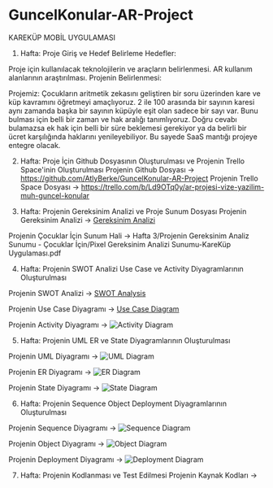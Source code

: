 # GuncelKonular-AR-Project
KAREKÜP MOBİL UYGULAMASI

1. Hafta: Proje Giriş ve Hedef Belirleme
Hedefler:

Proje için kullanılacak teknolojilerin ve araçların belirlenmesi.
AR kullanım alanlarının araştırılması.
Projenin Belirlenmesi:

Projemiz:
Çocukların aritmetik zekasını geliştiren bir soru üzerinden kare ve küp kavramını öğretmeyi amaçlıyoruz. 2 ile 100 arasında bir sayının karesi aynı zamanda başka bir sayının küpüyle eşit olan sadece bir sayı var.
Bunu bulması için belli bir zaman ve hak aralığı tanımlıyoruz.
Doğru cevabı bulamazsa ek hak için belli bir süre beklemesi gerekiyor ya da belirli bir ücret karşılığında haklarını yenileyebiliyor.
Bu sayede SaaS mantığı projeye entegre olacak.


2. Hafta: Proje İçin Github Dosyasının Oluşturulması ve Projenin Trello Space'inin Oluşturulması
Projenin Github Dosyası       -> https://github.com/AtlyBerke/GuncelKonular-AR-Project
Projenin Trello Space Dosyası -> https://trello.com/b/Ld9OTq0y/ar-projesi-vize-yazilim-muh-guncel-konular

3. Hafta: Projenin Gereksinim Analizi ve Proje Sunum Dosyası
Projenin Gereksinim Analizi -> 
[Gereksinim Analizi](<Hafta 3/Projenin Gereksinim Analizi/KareKüp_Gereksinim_Analizi.docx>)

Projenin Çocuklar İçin Sunum Hali -> 
Hafta 3/Projenin Gereksinim Analiz Sunumu - Çocuklar İçin/Pixel Gereksinim Analizi Sunumu-KareKüp Uygulaması.pdf

4. Hafta: Projenin SWOT Analizi Use Case ve Activity Diyagramlarının Oluşturulması

Projenin SWOT Analizi -> 
[SWOT Analysis](<Hafta 4/Projenin Swot Analizi/SWOT_Analizi.pdf>)

Projenin Use Case Diyagramı -> 
[Use Case Diagram](<Hafta 4/Projenin Use-Case Diyagramı/Use-Case_Diagram.pdf>)

Projenin Activity Diyagramı -> 
![Activity Diagram](<Hafta 4/Projenin Activity Diyagramı/Activitiy_Diagram.png>)

5. Hafta: Projenin UML ER ve State Diyagramlarının Oluşturulması

Projenin UML Diyagramı -> 
![UML Diagram](<Hafta 5/Projenin UML Diyagramı/UML_Diagram.png>)

Projenin ER Diyagramı -> 
![ER Diagram](<Hafta 5/Projenin ER Diyagramı/ER_Diagram.png>)

Projenin State Diyagramı -> 
![State Diagram](<Hafta 5/Projenin State Diyagramı/State_Diagram.png>)

6. Hafta: Projenin Sequence Object Deployment Diyagramlarının Oluşturulması

Projenin Sequence Diyagramı -> 
![Sequence Diagram](<Hafta 6/Projenin Sequence Diyagramı/Sequence_Diagram.png>)

Projenin Object Diyagramı -> 
![Object Diagram](<Hafta 6/Projenin Object Diyagramı/Object_Diagram.png>)

Projenin Deployment Diyagramı -> 
![Deployment Diagram](<Hafta 6/Projenin Deployment Diyagramı/Deployment_diagram.png>)

7. Hafta: Projenin Kodlanması ve Test Edilmesi
Projenin Kaynak Kodları -> 


